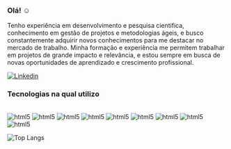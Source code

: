 

### Olá! ☺️
Tenho experiência em desenvolvimento e pesquisa científica, conhecimento em gestão de projetos e metodologias ágeis, e busco constantemente adquirir novos conhecimentos para me destacar no mercado de trabalho. Minha formação e experiência me permitem trabalhar em projetos de grande impacto e relevância, e estou sempre em busca de novas oportunidades de aprendizado e crescimento profissional.

[![Linkedin](https://img.shields.io/badge/LinkedIn-0077B5?style=for-the-badge&logo=linkedin&logoColor=white)](https://www.linkedin.com/in/valdineymarcio/)


### Tecnologias na qual utilizo
<div style="display: inline_block"><br/>
<img aling="center"alt="html5"src="https://img.shields.io/badge/Java-ED8B00?style=for-the-badge&logo=openjdk&logoColor=white"/>
<img aling="center"alt="html5"src="https://img.shields.io/badge/Spring-6DB33F?style=for-the-badge&logo=spring&logoColor=white"/>
<img aling="center"alt="html5"src="https://img.shields.io/badge/Dart-0175C2?style=for-the-badge&logo=dart&logoColor=white"/>
<img aling="center"alt="html5"src="https://img.shields.io/badge/Flutter-02569B?style=for-the-badge&logo=flutter&logoColor=white"/>
<img aling="center"alt="html5"src="https://img.shields.io/badge/HTML5-E34F26?style=for-the-badge&logo=html5&logoColor=white"/>
<img aling="center"alt="html5"src="https://img.shields.io/badge/CSS3-1572B6?style=for-the-badge&logo=css3&logoColor=white"/>
<img aling="center"alt="html5"src="https://img.shields.io/badge/JavaScript-323330?style=for-the-badge&logo=javascript&logoColor=F7DF1E"/>
<img aling="center"alt="html5"src="https://img.shields.io/badge/PostgreSQL-316192?style=for-the-badge&logo=postgresql&logoColor=white"/>
<img aling="center"alt="html5"src="https://img.shields.io/badge/Heroku-430098?style=for-the-badge&logo=heroku&logoColor=white"/>
</div>


![Top Langs](https://github-readme-stats.vercel.app/api/top-langs/?username=valdineymarcio&layout=compact)




